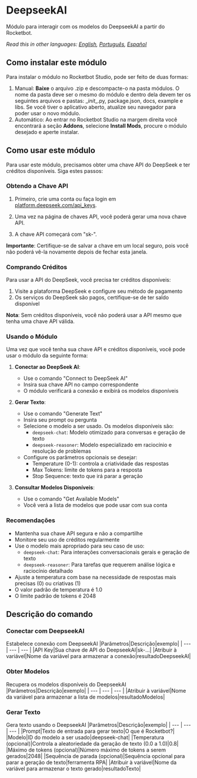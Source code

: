 # DeepseekAI
  
Módulo para interagir com os modelos do DeepseekAI a partir do Rocketbot.  

*Read this in other languages: [English](Manual_DeepseekAI.md), [Português](Manual_DeepseekAI.pr.md), [Español](Manual_DeepseekAI.es.md)*
  
## Como instalar este módulo
  
Para instalar o módulo no Rocketbot Studio, pode ser feito de duas formas:
1. Manual: __Baixe__ o arquivo .zip e descompacte-o na pasta módulos. O nome da pasta deve ser o mesmo do módulo e dentro dela devem ter os seguintes arquivos e pastas: \__init__.py, package.json, docs, example e libs. Se você tiver o aplicativo aberto, atualize seu navegador para poder usar o novo módulo.
2. Automático: Ao entrar no Rocketbot Studio na margem direita você encontrará a seção **Addons**, selecione **Install Mods**, procure o módulo desejado e aperte instalar.  

## Como usar este módulo

Para usar este módulo, precisamos obter uma chave API do DeepSeek e ter créditos disponíveis. Siga estes passos:

### Obtendo a Chave API

1. Primeiro, crie uma conta ou faça login em [platform.deepseek.com/api_keys](https://platform.deepseek.com/api_keys).

2. Uma vez na página de chaves API, você poderá gerar uma nova chave API.

3. A chave API começará com "sk-".

**Importante**: Certifique-se de salvar a chave em um local seguro, pois você não poderá vê-la novamente depois de fechar esta janela.

### Comprando Créditos

Para usar a API do DeepSeek, você precisa ter créditos disponíveis:

1. Visite a plataforma DeepSeek e configure seu método de pagamento
2. Os serviços do DeepSeek são pagos, certifique-se de ter saldo disponível

**Nota**: Sem créditos disponíveis, você não poderá usar a API mesmo que tenha uma chave API válida.

### Usando o Módulo

Uma vez que você tenha sua chave API e créditos disponíveis, você pode usar o módulo da seguinte forma:

1. **Conectar ao DeepSeek AI**:
   - Use o comando "Connect to DeepSeek AI"
   - Insira sua chave API no campo correspondente
   - O módulo verificará a conexão e exibirá os modelos disponíveis

2. **Gerar Texto**:
   - Use o comando "Generate Text"
   - Insira seu prompt ou pergunta
   - Selecione o modelo a ser usado. Os modelos disponíveis são:
     - `deepseek-chat`: Modelo otimizado para conversas e geração de texto
     - `deepseek-reasoner`: Modelo especializado em raciocínio e resolução de problemas
   - Configure os parâmetros opcionais se desejar:
     - Temperature (0-1): controla a criatividade das respostas
     - Max Tokens: limite de tokens para a resposta
     - Stop Sequence: texto que irá parar a geração

3. **Consultar Modelos Disponíveis**:
   - Use o comando "Get Available Models"
   - Você verá a lista de modelos que pode usar com sua conta

### Recomendações

- Mantenha sua chave API segura e não a compartilhe
- Monitore seu uso de créditos regularmente
- Use o modelo mais apropriado para seu caso de uso:
  - `deepseek-chat`: Para interações conversacionais gerais e geração de texto
  - `deepseek-reasoner`: Para tarefas que requerem análise lógica e raciocínio detalhado
- Ajuste a temperatura com base na necessidade de respostas mais precisas (0) ou criativas (1)
- O valor padrão de temperatura é 1.0
- O limite padrão de tokens é 2048

## Descrição do comando

### Conectar com DeepseekAI
  
Estabelece conexão com DeepseekAI
|Parâmetros|Descrição|exemplo|
| --- | --- | --- |
|API Key|Sua chave de API do DeepseekAI|sk-...|
|Atribuir à variável|Nome da variável para armazenar a conexão|resultadoDeepseekAI|

### Obter Modelos
  
Recupera os modelos disponíveis do DeepseekAI
|Parâmetros|Descrição|exemplo|
| --- | --- | --- |
|Atribuir à variável|Nome da variável para armazenar a lista de modelos|resultadoModelos|

### Gerar Texto
  
Gera texto usando o DeepseekAI
|Parâmetros|Descrição|exemplo|
| --- | --- | --- |
|Prompt|Texto de entrada para gerar texto|O que é Rocketbot?|
|Modelo|ID do modelo a ser usado|deepseek-chat|
|Temperatura (opcional)|Controla a aleatoriedade da geração de texto (0.0 a 1.0)|0.8|
|Máximo de tokens (opcional)|Número máximo de tokens a serem gerados|2048|
|Sequência de parada (opcional)|Sequência opcional para parar a geração de texto|ferramenta RPA|
|Atribuir à variável|Nome da variável para armazenar o texto gerado|resultadoTexto|
